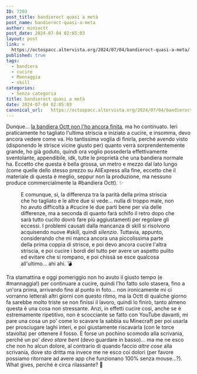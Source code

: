 ```yaml
---
ID: 7203
post_title: bandieroct quasi a metà
post_name: bandieroct-quasi-a-meta
author: minioctt
post_date: 2024-07-04 02:05:03
layout: post
link: >
  https://octospacc.altervista.org/2024/07/04/bandieroct-quasi-a-meta/
published: true
tags:
  - bandiera
  - cucire
  - Mannaggia
  - skill
categories:
  - Senza categoria
title: bandieroct quasi a metà
date: 2024-07-04 02:05:03
canonical_url:   https://octospacc.altervista.org/2024/07/04/bandieroct-quasi-a-meta/
---
```

<!-- wp:paragraph -->
<p>Dunque... <a href="/microblog-mirror/2024/07/02/cucire-esplodo/">la bandiera Octt non l'ho ancora finita</a>, ma ho continuato. Ieri praticamente ho tagliato l'ultima striscia e iniziato a cucire, e insomma, devo ancora vedere come va. Ho tantissima voglia di finirla, perché avendo visto (disponendo le strisce vicine giusto per) quanto verrà sorprendentemente grande, ho già goduto, quindi ora voglio possederla effettivamente sventolante, appendibile, idk, tutte le proprietà che una bandiera normale ha. Eccetto che questa è bella grossa, un metro e mezzo dal lato lungo (come quelle dello stesso prezzo su AliExpress alla fine, eccetto che il materiale di questa è meglio, seppur non la produzione, ma nessuno produce commercialmente la #bandiera Octt). ✨️</p>
<!-- /wp:paragraph -->

<!-- wp:paragraph -->
<p></p>
<!-- /wp:paragraph -->

<!-- wp:image {"id":7204,"sizeSlug":"large","linkDestination":"none"} -->
<figure class="wp-block-image size-large"><img src="{{site.cdnurl}}/assets/uploads/2024/07/img_20240704_0122121412294118780643692-960x720.jpg" alt="" class="wp-image-7204"/><figcaption class="wp-element-caption">E comunque, si, la differenza tra la parità della prima striscia che ho tagliato e le altre due si vede... nulla di troppo male, non ho avuto difficoltà a #cucire le due parti bene per via delle differenze, ma a seconda di quanto farà schifo il retro dopo che sarà tutto cucito dovrò fare più aggiustamenti per regolare gli eccessi. I problemi causati dalla mancanza di skill si risolvono acquisendo nuove #skill, quindi <em>silenzio</em>. Tuttavia, appunto, considerando che mi manca ancora una piccolissima parte della prima coppia di strisce, e poi devo ancora cucire l'altra striscia, e poi cucire i bordi del tutto per avere un aspetto pulito ed evitare che si rompano, e poi chissà se esce qualcosa all'ultimo... ahi ahi. 💣️</figcaption></figure>
<!-- /wp:image -->

<!-- wp:paragraph -->
<p></p>
<!-- /wp:paragraph -->

<!-- wp:paragraph -->
<p>Tra stamattina e oggi pomeriggio non ho avuto il giusto tempo (e #mannaggia!) per continuare a cucire, quindi l'ho fatto solo stasera, fino a un'ora prima, arrivando fino al punto in foto... non ironicamente mi ci vorranno letterali altri giorni con questo ritmo, ma la Octt di qualche giorno fa sarebbe molto triste se non finissi il lavoro, quindi lo finirò, tanto almeno questa è una cosa non stressante. Anzi, in effetti cucire così, anche se è estremamente ripetitivo, non è scocciante se fatto con YouTube davanti, mi pare una cosa un po' come lo scavare la sabbia su Minecraft per poi usarla per prosciugare laghi interi, e poi giustamente riscavarla (con le torce stavolta) per ottenere il fosso. È forse un pochino scomodo alla scrivania, perché un po' <em>devo stare bent</em> (devo guardare in basso)... ma me ne esco che non ho alcun dolore, al contrario di quando faccio <em>altre cose</em> alla scrivania, dove sto dritta ma invece me ne esco coi dolori (per favore possiamo ritornare ad avere app che funzionano 100% senza mouse...?). What gives, perché è circa rilassante? 🤥️</p>
<!-- /wp:paragraph -->
